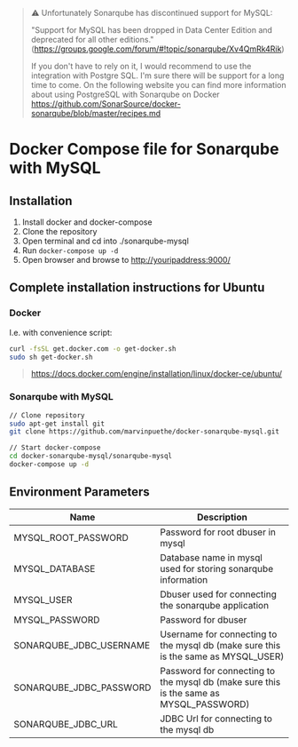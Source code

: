 > :warning: Unfortunately Sonarqube has discontinued support for MySQL:
> 
> "Support for MySQL has been dropped in Data Center Edition and deprecated for all other editions." (https://groups.google.com/forum/#!topic/sonarqube/Xv4QmRk4Rik)
> 
> If you don't have to rely on it, I would recommend to use the integration with Postgre SQL. I'm sure there will be support for a long time to come. On the following website you can find more information about using PostgreSQL with Sonarqube on Docker https://github.com/SonarSource/docker-sonarqube/blob/master/recipes.md

# Docker Compose file for Sonarqube with MySQL

## Installation

1. Install docker and docker-compose
1. Clone the repository
1. Open terminal and cd into ./sonarqube-mysql
1. Run `docker-compose up -d`
1. Open browser and browse to <http://youripaddress:9000/>

## Complete installation instructions for Ubuntu

### Docker

I.e. with convenience script:

```bash
curl -fsSL get.docker.com -o get-docker.sh
sudo sh get-docker.sh
```

> <https://docs.docker.com/engine/installation/linux/docker-ce/ubuntu/>

### Sonarqube with MySQL

```bash
// Clone repository
sudo apt-get install git
git clone https://github.com/marvinpuethe/docker-sonarqube-mysql.git

// Start docker-compose
cd docker-sonarqube-mysql/sonarqube-mysql
docker-compose up -d
```

## Environment Parameters

| Name                      | Description                                                                           |
| ------------------------- | ------------------------------------------------------------------------------------- |
| MYSQL_ROOT_PASSWORD       | Password for root dbuser in mysql                                                     |
| MYSQL_DATABASE            | Database name in mysql used for storing sonarqube information                         |
| MYSQL_USER                | Dbuser used for connecting the sonarqube application                                  |
| MYSQL_PASSWORD            | Password for dbuser                                                                   |
| SONARQUBE_JDBC_USERNAME   | Username for connecting to the mysql db (make sure this is the same as MYSQL_USER)    |
| SONARQUBE_JDBC_PASSWORD   | Password for connecting to the mysql db (make sure this is the same as MYSQL_PASSWORD)|
| SONARQUBE_JDBC_URL        | JDBC Url for connecting to the mysql db                                               |
